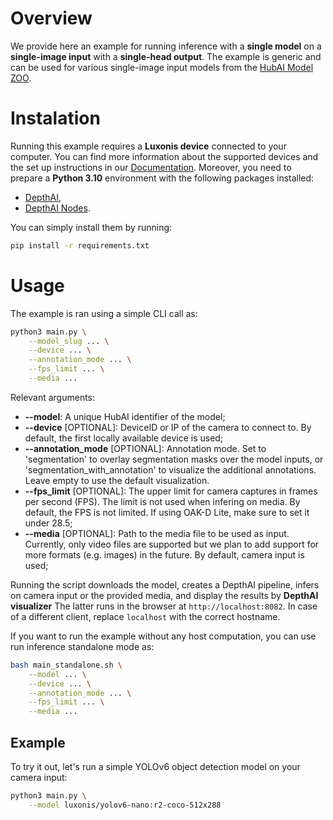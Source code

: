 # Overview
We provide here an example for running inference with a **single model** on a **single-image input** with a **single-head output**.
The example is generic and can be used for various single-image input models from the [HubAI Model ZOO](https://hub.luxonis.com/ai/models).

# Instalation
Running this example requires a **Luxonis device** connected to your computer. You can find more information about the supported devices and the set up instructions in our [Documentation](https://rvc4.docs.luxonis.com/hardware).
Moreover, you need to prepare a **Python 3.10** environment with the following packages installed:
- [DepthAI](https://pypi.org/project/depthai/),
- [DepthAI Nodes](https://pypi.org/project/depthai-nodes/).

You can simply install them by running:
```bash
pip install -r requirements.txt
```

# Usage
The example is ran using a simple CLI call as:
```bash
python3 main.py \
    --model_slug ... \
    --device ... \
    --annotation_mode ... \
    --fps_limit ... \
    --media ...
```

Relevant arguments:
- **--model**: A unique HubAI identifier of the model;
- **--device** [OPTIONAL]: DeviceID or IP of the camera to connect to.
By default, the first locally available device is used;
- **--annotation_mode** [OPTIONAL]: Annotation mode. Set to 'segmentation' to overlay segmentation masks over the model inputs, or 'segmentation_with_annotation' to visualize the additional annotations. Leave empty to use the default visualization.
- **--fps_limit** [OPTIONAL]: The upper limit for camera captures in frames per second (FPS).
The limit is not used when infering on media.
By default, the FPS is not limited.
If using OAK-D Lite, make sure to set it under 28.5;
- **--media** [OPTIONAL]: Path to the media file to be used as input. 
Currently, only video files are supported but we plan to add support for more formats (e.g. images) in the future.
By default, camera input is used;

Running the script downloads the model, creates a DepthAI pipeline, infers on camera input or the provided media, and display the results by **DepthAI visualizer**
The latter runs in the browser at `http://localhost:8082`.
In case of a different client, replace `localhost` with the correct hostname.

If you want to run the example without any host computation, you can use run inference standalone mode as:
```bash
bash main_standalone.sh \
    --model ... \
    --device ... \
    --annotation_mode ... \
    --fps_limit ... \
    --media ...
```

## Example
To try it out, let's run a simple YOLOv6 object detection model on your camera input:
```bash
python3 main.py \
    --model luxonis/yolov6-nano:r2-coco-512x288
```